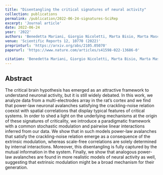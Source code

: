 ```yaml
---
title: "Disentangling the critical signatures of neural activity"
collection: publications
permalink: /publication/2022-06-24-signatures-SciRep
excerpt: 'Journal article'
date: 2022-06-24
year: '2022'
authors: 'Benedetta Mariani, Giorgio Nicoletti, Marta Bisio, Marta Maschietto, Stefano Vassanelli, Samir Suweis'
venue: 'Scientific Reports 12, 10770 (2022)'
preprinturl: 'https://arxiv.org/abs/2105.05070'
paperurl: 'https://www.nature.com/articles/s41598-022-13686-0'

citation: 'Benedetta Mariani, Giorgio Nicoletti, Marta Bisio, Marta Maschietto, Stefano Vassanelli, Samir Suweis. Disentangling the critical signatures of neural activity. Sci. Rep. 12, 10770 (2022).'
---
```


## Abstract
The critical brain hypothesis has emerged as an attractive framework to understand neuronal activity, but it is still widely debated. In this work, we analyze data from a multi-electrodes array in the rat’s cortex and we find that power-law neuronal avalanches satisfying the crackling-noise relation coexist with spatial correlations that display typical features of critical systems. In order to shed a light on the underlying mechanisms at the origin of these signatures of criticality, we introduce a paradigmatic framework with a common stochastic modulation and pairwise linear interactions inferred from our data. We show that in such models power-law avalanches that satisfy the crackling-noise relation emerge as a consequence of the extrinsic modulation, whereas scale-free correlations are solely determined by internal interactions. Moreover, this disentangling is fully captured by the mutual information in the system. Finally, we show that analogous power-law avalanches are found in more realistic models of neural activity as well, suggesting that extrinsic modulation might be a broad mechanism for their generation.
